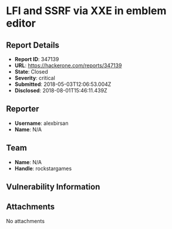 # LFI and SSRF via XXE in emblem editor

## Report Details
- **Report ID**: 347139
- **URL**: https://hackerone.com/reports/347139
- **State**: Closed
- **Severity**: critical
- **Submitted**: 2018-05-03T12:06:53.004Z
- **Disclosed**: 2018-08-01T15:46:11.439Z

## Reporter
- **Username**: alexbirsan
- **Name**: N/A

## Team
- **Name**: N/A
- **Handle**: rockstargames

## Vulnerability Information


## Attachments
No attachments
